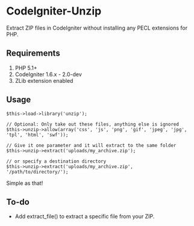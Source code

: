 CodeIgniter-Unzip
============

Extract ZIP files in CodeIgniter without installing any PECL extensions for PHP.


Requirements
------------

1. PHP 5.1+
2. CodeIgniter 1.6.x - 2.0-dev
3. ZLib extension enabled


Usage
-----

    $this->load->library('unzip');

    // Optional: Only take out these files, anything else is ignored
    $this->unzip->allow(array('css', 'js', 'png', 'gif', 'jpeg', 'jpg', 'tpl', 'html', 'swf'));

    // Give it one parameter and it will extract to the same folder
    $this->unzip->extract('uploads/my_archive.zip');

    // or specify a destination directory
    $this->unzip->extract('uploads/my_archive.zip', '/path/to/directory/');

Simple as that!


To-do
-----

- Add extract_file() to extract a specific file from your ZIP.
